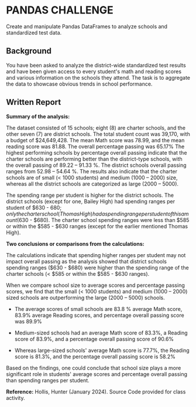 # PANDAS CHALLENGE

Create and manipulate Pandas DataFrames to analyze schools and standardized test data.


## Background
You have been asked to analyze the district-wide standardized test results and have been given access to every student's math and reading scores and various information on the schools they attend. The task is to aggregate the data to showcase obvious trends in school performance.

## Written Report

**Summary of the analysis:**

The dataset consisted of 15 schools; eight (8) are charter schools, and the other seven (7) are district schools. The total student count was 39,170, with a budget of $24,649,428. The mean Math score was 78.99, and the mean reading score was 81.88. The overall percentage passing was 65.17%
The highest performing schools by percentage overall passing indicate that the charter schools are performing better than the district-type schools, with the overall passing of 89.22 – 91.33 %. The district schools overall passing ranges from 52.98 – 54.64 %. The results also indicate that the charter schools are of small (< 1000 students) and medium (1000 – 2000) size, whereas all the district schools are categorized as large (2000 – 5000).

The spending range per student is higher for the district schools. The district schools (except for one, Bailey High) had spending ranges per student of $630 - $680; only the charter school (Thomas High) had a spending range per student of this amount ($630 - $680). The charter school spending ranges were less than $585 or within the $585 - $630 ranges (except for the earlier mentioned Thomas High).


**Two conclusions or comparisons from the calculations:**

The calculations indicate that spending higher ranges per student may not impact overall passing as the analysis showed that district schools spending ranges ($630 - $680) were higher than the spending range of the charter schools (< $585 or within the $585 - $630 ranges).

When we compare school size to average scores and percentage passing scores, we find that the small (< 1000 students) and medium (1000 – 2000) sized schools are outperforming the large (2000 – 5000) schools. 

- The average scores of small schools are 83.8 % average Math score, 83.9% average Reading scores, and percentage overall passing score was 89.9%
      
- Medium-sized schools had an average Math score of 83.3%, a Reading score of 83.9%, and a percentage overall passing score of 90.6%
      
- Whereas large-sized schools' average Math score is 77.7%, the Reading score is 81.3%, and the percentage overall passing score is 58.2%
          

Based on the findings, one could conclude that school size plays a more significant role in students' average scores and percentage overall passing than spending ranges per student.


**Reference:**
Hollis, Hunter (January 2024). Source Code provided for class activity.
